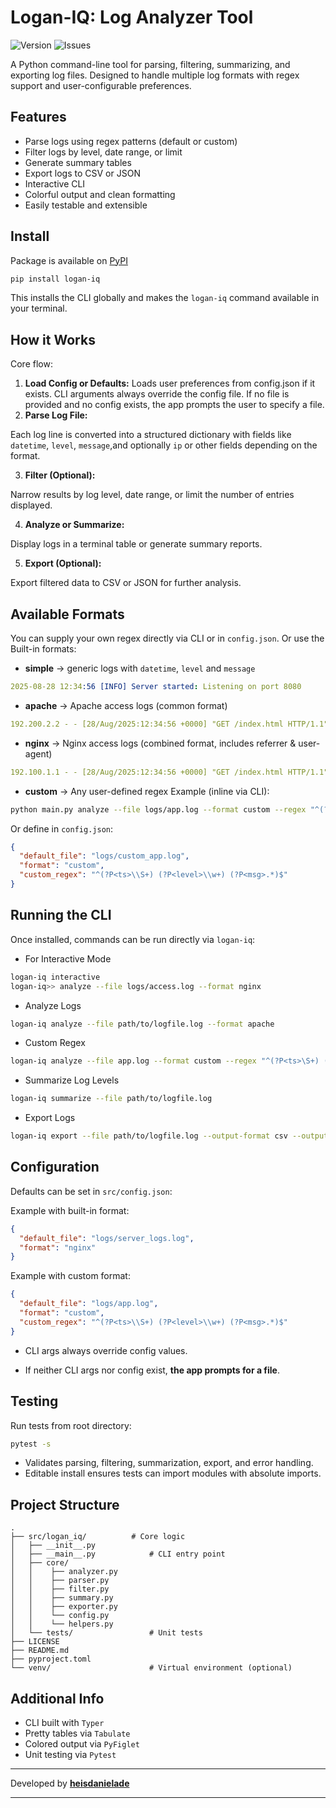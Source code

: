 # Logan-IQ: Log Analyzer Tool

![Version](https://img.shields.io/badge/version-1.0.1-blue) ![Issues](https://img.shields.io/github/issues/heisdanielade/tool-log-analyzer)

A Python command-line tool for parsing, filtering, summarizing, and exporting log files. Designed to handle multiple log formats with regex support and user-configurable preferences.

## Features

- Parse logs using regex patterns (default or custom)
- Filter logs by level, date range, or limit
- Generate summary tables
- Export logs to CSV or JSON
- Interactive CLI
- Colorful output and clean formatting
- Easily testable and extensible

## Install

Package is available on [PyPI](https://pypi.org/project/logan-iq/1.0.1/)

```bash
pip install logan-iq
```

This installs the CLI globally and makes the `logan-iq` command available in your terminal.

## How it Works

Core flow:

1. **Load Config or Defaults:**
   Loads user preferences from config.json if it exists. CLI arguments always override the config file. If no file is provided and no config exists, the app prompts the user to specify a file.
2. **Parse Log File:**

Each log line is converted into a structured dictionary with fields like `datetime`, `level`, `message`,and optionally `ip` or other fields depending on the format.

3. **Filter (Optional):**

Narrow results by log level, date range, or limit the number of entries displayed.

4. **Analyze or Summarize:**

Display logs in a terminal table or generate summary reports.

5. **Export (Optional):**

Export filtered data to CSV or JSON for further analysis.

## Available Formats

You can supply your own regex directly via CLI or in `config.json`.
Or use the Built-in formats:

- **simple** → generic logs with `datetime`, `level` and `message`

```yaml
2025-08-28 12:34:56 [INFO] Server started: Listening on port 8080
```

- **apache** → Apache access logs (common format)

```yaml
192.200.2.2 - - [28/Aug/2025:12:34:56 +0000] "GET /index.html HTTP/1.1" 200 512
```

- **nginx** → Nginx access logs (combined format, includes referrer & user-agent)

```yaml
192.100.1.1 - - [28/Aug/2025:12:34:56 +0000] "GET /index.html HTTP/1.1" 200 1024 "http://example.com" "Mozilla/5.0"
```

- **custom** → Any user-defined regex
  Example (inline via CLI):

```bash
python main.py analyze --file logs/app.log --format custom --regex "^(?P<ts>\S+) (?P<level>\w+) (?P<msg>.*)$"

```

Or define in `config.json`:

```json
{
  "default_file": "logs/custom_app.log",
  "format": "custom",
  "custom_regex": "^(?P<ts>\\S+) (?P<level>\\w+) (?P<msg>.*)$"
}
```

## Running the CLI

Once installed, commands can be run directly via `logan-iq`:

- For Interactive Mode

```bash
logan-iq interactive
logan-iq>> analyze --file logs/access.log --format nginx
```

- Analyze Logs

```bash
logan-iq analyze --file path/to/logfile.log --format apache
```

- Custom Regex

```bash
logan-iq analyze --file app.log --format custom --regex "^(?P<ts>\S+) (?P<msg>.*)$"
```

- Summarize Log Levels

```bash
logan-iq summarize --file path/to/logfile.log
```

- Export Logs

```bash
logan-iq export --file path/to/logfile.log --output-format csv --output-path logs.csv
```

## Configuration

Defaults can be set in `src/config.json`:

Example with built-in format:

```json
{
  "default_file": "logs/server_logs.log",
  "format": "nginx"
}
```

Example with custom format:

```json
{
  "default_file": "logs/app.log",
  "format": "custom",
  "custom_regex": "^(?P<ts>\\S+) (?P<level>\\w+) (?P<msg>.*)$"
}
```

- CLI args always override config values.

- If neither CLI args nor config exist, **the app prompts for a file**.

## Testing

Run tests from root directory:

```bash
pytest -s
```

- Validates parsing, filtering, summarization, export, and error handling.
- Editable install ensures tests can import modules with absolute imports.

## Project Structure

```
.
├── src/logan_iq/          # Core logic
│   ├── __init__.py
│   ├── __main__.py            # CLI entry point
│   ├── core/
│   │    ├── analyzer.py
│   │    ├── parser.py
│   │    ├── filter.py
│   │    ├── summary.py
│   │    ├── exporter.py
│   │    └── config.py
│   │    └── helpers.py
│   └── tests/                 # Unit tests
├── LICENSE
├── README.md
├── pyproject.toml
└── venv/                      # Virtual environment (optional)

```

## Additional Info

- CLI built with `Typer`
- Pretty tables via `Tabulate`
- Colored output via `PyFiglet`
- Unit testing via `Pytest`

---

Developed by **[heisdanielade](https://github.com/heisdanielade)**

---
